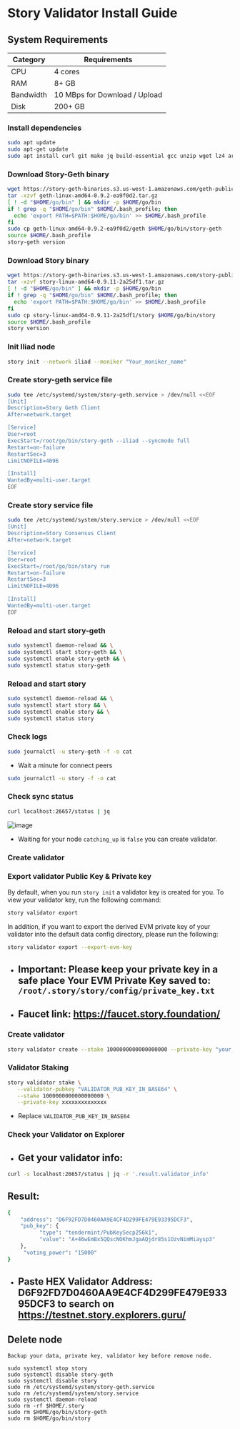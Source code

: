 # Story Validator Install Guide

## System Requirements
| Category | Requirements |
| ------------ | ------------ |
| CPU | 4 cores |
| RAM | 8+ GB |
| Bandwidth | 10 MBps for Download / Upload |
| Disk | 200+ GB |


### Install dependencies
```bash
sudo apt update
sudo apt-get update
sudo apt install curl git make jq build-essential gcc unzip wget lz4 aria2 -y
```
### Download Story-Geth binary
```bash
wget https://story-geth-binaries.s3.us-west-1.amazonaws.com/geth-public/geth-linux-amd64-0.9.2-ea9f0d2.tar.gz
tar -xzvf geth-linux-amd64-0.9.2-ea9f0d2.tar.gz
[ ! -d "$HOME/go/bin" ] && mkdir -p $HOME/go/bin
if ! grep -q "$HOME/go/bin" $HOME/.bash_profile; then
  echo 'export PATH=$PATH:$HOME/go/bin' >> $HOME/.bash_profile
fi
sudo cp geth-linux-amd64-0.9.2-ea9f0d2/geth $HOME/go/bin/story-geth
source $HOME/.bash_profile
story-geth version
```

### Download Story binary
```bash
wget https://story-geth-binaries.s3.us-west-1.amazonaws.com/story-public/story-linux-amd64-0.9.11-2a25df1.tar.gz
tar -xzvf story-linux-amd64-0.9.11-2a25df1.tar.gz
[ ! -d "$HOME/go/bin" ] && mkdir -p $HOME/go/bin
if ! grep -q "$HOME/go/bin" $HOME/.bash_profile; then
  echo 'export PATH=$PATH:$HOME/go/bin' >> $HOME/.bash_profile
fi
sudo cp story-linux-amd64-0.9.11-2a25df1/story $HOME/go/bin/story
source $HOME/.bash_profile
story version
```

### Init Iliad node
```bash
story init --network iliad --moniker "Your_moniker_name"
```

### Create story-geth service file
```bash
sudo tee /etc/systemd/system/story-geth.service > /dev/null <<EOF
[Unit]
Description=Story Geth Client
After=network.target

[Service]
User=root
ExecStart=/root/go/bin/story-geth --iliad --syncmode full
Restart=on-failure
RestartSec=3
LimitNOFILE=4096

[Install]
WantedBy=multi-user.target
EOF
```

### Create story service file
```bash
sudo tee /etc/systemd/system/story.service > /dev/null <<EOF
[Unit]
Description=Story Consensus Client
After=network.target

[Service]
User=root
ExecStart=/root/go/bin/story run
Restart=on-failure
RestartSec=3
LimitNOFILE=4096

[Install]
WantedBy=multi-user.target
EOF
```

### Reload and start story-geth
```bash
sudo systemctl daemon-reload && \
sudo systemctl start story-geth && \
sudo systemctl enable story-geth && \
sudo systemctl status story-geth
```

### Reload and start story
```bash
sudo systemctl daemon-reload && \
sudo systemctl start story && \
sudo systemctl enable story && \
sudo systemctl status story
```

### Check logs
```bash
sudo journalctl -u story-geth -f -o cat
```

- Wait a minute for connect peers

```bash
sudo journalctl -u story -f -o cat
```

### Check sync status
```bash
curl localhost:26657/status | jq
```
![image](https://github.com/user-attachments/assets/9f418369-e7b0-43d8-be84-7508f49b2801)

- Waiting for your node `catching_up`
  is `false`
  you can create validator.

### Create validator

### Export validator Public Key & Private key
By default, when you run `story init`
a validator key is created for you. To view your validator key, run the following command:

```bash
story validator export
```

In addition, if you want to export the derived EVM private key of your validator into the default data config directory, please run the following:

```bash
story validator export --export-evm-key
```
- ## Important: Please keep your private key in a safe place Your EVM Private Key saved to: `/root/.story/story/config/private_key.txt`
- ## Faucet link: https://faucet.story.foundation/

### Create validator
```bash
story validator create --stake 1000000000000000000 --private-key "your_private_key"
```

### Validator Staking
```bash
story validator stake \
   --validator-pubkey "VALIDATOR_PUB_KEY_IN_BASE64" \
   --stake 1000000000000000000 \
   --private-key xxxxxxxxxxxxxx
```
- Replace `VALIDATOR_PUB_KEY_IN_BASE64`

### Check your Validator on Explorer

- ## Get your validator info:
```bash
curl -s localhost:26657/status | jq -r '.result.validator_info'
```
## Result:

```bash
{ 
    "address": "D6F92FD7D0460AA9E4CF4D299FE479E93395DCF3", 
    "pub_key": { 
          "type": "tendermint/PubKeySecp256k1",
          "value": "A+46wEmBx5QQscNOKhmJgaAQjdr85s1OzvNimMiaysp3" 
    }, 
     "voting_power": "15000" 
}
```
- ## Paste HEX Validator Address: D6F92FD7D0460AA9E4CF4D299FE479E93395DCF3 to search on https://testnet.story.explorers.guru/

## Delete node
`Backup your data, private key, validator key before remove node.`

```sudo systemctl stop story-geth
sudo systemctl stop story
sudo systemctl disable story-geth
sudo systemctl disable story
sudo rm /etc/systemd/system/story-geth.service
sudo rm /etc/systemd/system/story.service
sudo systemctl daemon-reload
sudo rm -rf $HOME/.story
sudo rm $HOME/go/bin/story-geth
sudo rm $HOME/go/bin/story
```

